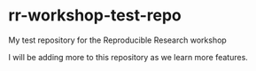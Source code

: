 # rr-workshop-test-repo
My test repository for the Reproducible Research workshop

I will be adding more to this repository as we learn more features.
